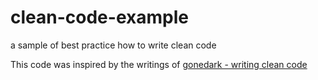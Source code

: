 # clean-code-example
a sample of best practice how to write clean code

This code was inspired by the writings of [gonedark - writing clean code](https://dev.to/gonedark/writing-clean-code)
